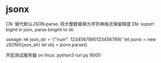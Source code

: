 # jsonx

CN: 替代默认JSON.parse, 将大整数替换为字符串格式保留精度
EN: suport bigint in json, parse bingint to str


useage: 
let json_str = '{"num": 1234567890123456789}'
let jsonx = new JSONX(json_str)
let obj = jsonx.parse()

开启测试服务器
on linux:
python3 run.py 9000
